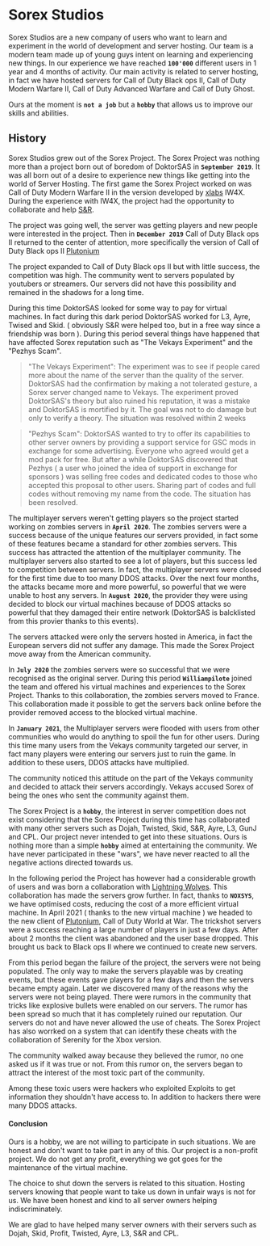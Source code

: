 # Sorex Studios
Sorex Studios are a new company of users who want to learn and experiment in the world of development and server hosting. Our team is a modern team made up of young guys intent on learning and experiencing new things. 
In our experience we have reached **`100'000`** different users in 1 year and 4 months of activity. 
Our main activity is related to server hosting, in fact we have hosted servers for Call of Duty Black ops II, Call of Duty Modern Warfare II, Call of Duty Advanced Warfare and Call of Duty Ghost.

Ours at the moment is **`not a job`** but a **`hobby`** that allows us to improve our skills and abilities. 

## History

Sorex Studios grew out of the Sorex Project. The Sorex Project was nothing more than a project born out of boredom of DoktorSAS in **`September 2019`**. It was all born out of a desire to experience new things like getting into the world of Server Hosting. 
The first game the Sorex Project worked on was Call of Duty Modern Warfare II in the version developed by [xlabs](https://xlabs.dev/) IW4X.
During the experience with IW4X, the project had the opportunity to collaborate and help [S&R](http://snrservers.com/). 

The project was going well, the server was getting players and new people were interested in the project. Then in  **`December 2019`** Call of Duty Black ops II returned to the center of attention, more specifically the version of Call of Duty Black ops II [Plutonium](https://plutonium.pw/)

The project expanded to Call of Duty Black ops II but with little success, the competition was high. The community went to servers populated by youtubers or streamers. Our servers did not have this possibility and remained in the shadows for a long time.

During this time DoktorSAS looked for some way to pay for virtual machines. In fact during this dark period DoktorSAS worked for L3, Ayre, Twised and Skid. ( obviously S&R were helped too, but in a free way since a friendship was born ). During this period several things have happened that have affected Sorex reputation such as "The Vekays Experiment" and the "Pezhys Scam".

>"The Vekays Experiment": The experiment was to see if people cared more about the name of the server than the quality of the server. DoktorSAS had the confirmation by making a not tolerated gesture, a Sorex server changed name to Vekays. The experiment proved DoktorSAS's theory but also ruined his reputation, it was a mistake and DoktorSAS is mortified by it. The goal was not to do damage but only to verify a theory. The situation was resolved within 2 weeks

>"Pezhys Scam": DoktorSAS wanted to try to offer its capabilities to other server owners by providing a support service for GSC mods in exchange for some advertising. Everyone who agreed would get a mod pack for free. But after a while DoktorSAS discovered that Pezhys ( a user who joined the idea of support in exchange for sponsors ) was selling free codes and dedicated codes to those who accepted this proposal to other users. Sharing part of codes and full codes without removing my name from the code. The situation has been resolved.


The multiplayer servers weren't getting players so the project started working on zombies servers in  **`April 2020`**. The zombies servers were a success because of the unique features our servers provided, in fact some of these features became a standard for other zombies servers. 
This success has attracted the attention of the multiplayer community. The multiplayer servers also started to see a lot of players, but this success led to competition between servers. 
In fact, the multiplayer servers were closed for the first time due to too many DDOS attacks.
Over the next four months, the attacks became more and more powerful, so powerful that we were unable to host any servers. In **`August 2020`**, the provider they were using decided to block our virtual machines because of DDOS attacks so powerful that they damaged their entire network (DoktorSAS is balcklisted from this provier thanks to this events).

The servers attacked were only the servers hosted in America, in fact the European servers did not suffer any damage. This made the Sorex Project move away from the American community. 

In **`July 2020`** the zombies servers were so successful that we were recognised as the original server. During this period **`Williampilote`** joined the team and offered his virtual machines and experiences to the Sorex Project. Thanks to this collaboration, the zombies servers moved to France. This collaboration made it possible to get the servers back online before the provider removed access to the blocked virtual machine.

In **`January 2021`**, the Multiplayer servers were flooded with users from other communities who would do anything to spoil the fun for other users. During this time many users from the Vekays community targeted our server, in fact many players were entering our servers just to ruin the game. In addition to these users, DDOS attacks have multiplied. 

The community noticed this attitude on the part of the Vekays community and decided to attack their servers accordingly. Vekays accused Sorex of being the ones who sent the community against them. 

The Sorex Project is a **`hobby`**, the interest in server competition does not exist considering that the Sorex Project during this time has collaborated with many other servers such as Dojah, Twisted, Skid, S&R, Ayre, L3, GunJ and CPL.
Our project never intended to get into these situations. Ours is nothing more than a simple **`hobby`** aimed at entertaining the community. 
We have never participated in these "wars", we have never reacted to all the negative actions directed towards us.

In the following period the Project has however had a considerable growth of users and was born a collaboration with [Lightning Wolves](https://twitter.com/NOXSYSLIVE/status/1357129555958505476). This collaboration has made the servers grow further. In fact, thanks to **`NOXSYS`**, we have optimised costs, reducing the cost of a more efficient virtual machine.
In April 2021 ( thanks to the new virtual machine ) we headed to the new client of [Plutonium](https://plutonium.pw/), Call of Duty World at War. The trickshot servers were a success reaching a large number of players in just a few days. After about 2 months the client was abandoned and the user base dropped. This brought us back to Black ops II where we continued to create new servers.

From this period began the failure of the project, the servers were not being populated. The only way to make the servers playable was by creating events, but these events gave players for a few days and then the servers became empty again. Later we discovered many of the reasons why the servers were not being played. There were rumors in the community that tricks like explosive bullets were enabled on our servers. The rumor has been spread so much that it has completely ruined our reputation. Our servers do not and have never allowed the use of cheats. The Sorex Project has also worrked on a system that can identify these cheats with the collaboration of Serenity for the Xbox version. 

The community walked away because they believed the rumor, no one asked us if it was true or not. 
From this rumor on, the servers began to attract the interest of the most toxic part of the community.

Among these toxic users were hackers who exploited Exploits to get information they shouldn't have access to. In addition to hackers there were many DDOS attacks.

#### Conclusion
Ours is a hobby, we are not willing to participate in such situations. We are honest and don't want to take part in any of this. 
Our project is a non-profit project. We do not get any profit, everything we got goes for the maintenance of the virtual machine. 

The choice to shut down the servers is related to this situation. Hosting servers knowing that people want to take us down in unfair ways is not for us. We have been honest and kind to all server owners helping indiscriminately.

We are glad to have helped many server owners with their servers such as Dojah, Skid, Profit, Twisted, Ayre, L3, S&R and CPL.

